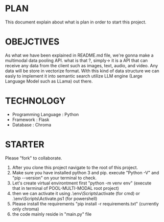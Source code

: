 # PLAN
This document explain about what is plan in order to start this project.

# OBEJCTIVES
As what we have been explained in README.md file, we're gonna make a multimodal data pooling API.
what is that ?, simply-> it is a API that can receive any data from the client such as images, text, audio, and video. Any data will be store in vectorize format. With this kind of data structure we can easly to implement it into semantic search utilize LLM engine (Large Language Model such as LLama) out there.

# TECHNOLOGY
* Programming Language : Python
* Framework : Flask
* Database : Chroma

# STARTER
Please "fork" to collaborate.
1. After you clone this project navigate to the root of this project.
2. Make sure you have installed python 3 and pip. execute "Python -V" and "pip --version" on your terminal to check.
3. Let's create virtual environtment first "python -m venv env" (execute that in terminal of POOL-MULTI-MODAL root project)
4. then we can activate it using .\env\Scripts\activate (for cmd) or .\env\Scripts\Activate.ps1 (for powershell)
5. Please install the requirements "pip install -r requirements.txt" (currently only chroma)
6. the code mainly reside in "main.py" file